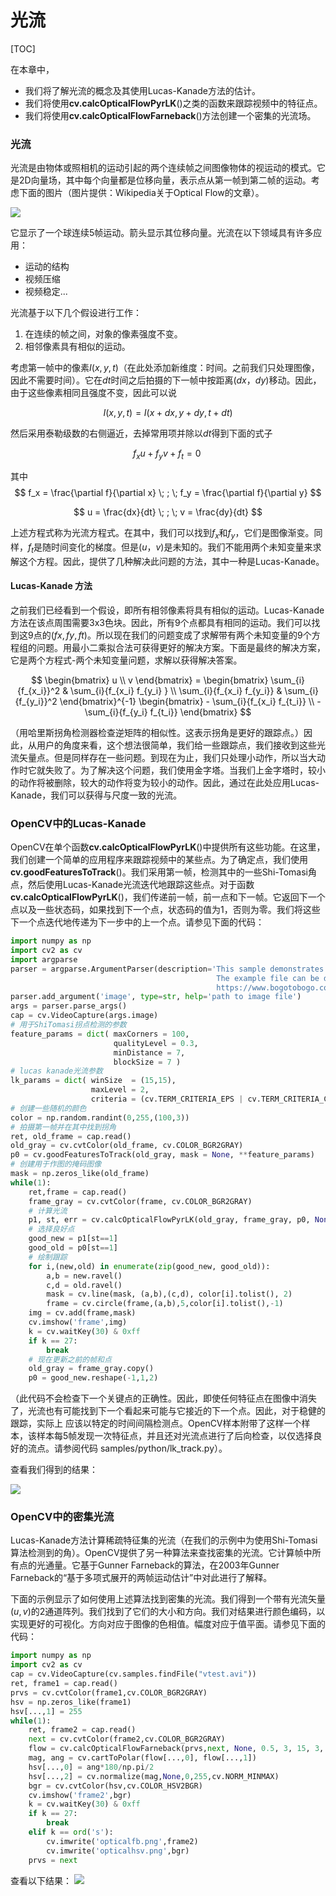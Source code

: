 # 光流

[TOC] 

在本章中，
- 我们将了解光流的概念及其使用Lucas-Kanade方法的估计。
- 我们将使用**cv.calcOpticalFlowPyrLK**()之类的函数来跟踪视频中的特征点。
- 我们将使用**cv.calcOpticalFlowFarneback**()方法创建一个密集的光流场。

### 光流

光流是由物体或照相机的运动引起的两个连续帧之间图像物体的视运动的模式。它是2D向量场，其中每个向量都是位移向量，表示点从第一帧到第二帧的运动。考虑下面的图片（图片提供：Wikipedia关于Optical Flow的文章）。

![](http://qiniu.aihubs.net/optical_flow_basic1.jpg)

它显示了一个球连续5帧运动。箭头显示其位移向量。光流在以下领域具有许多应用：
- 运动的结构
- 视频压缩
- 视频稳定...

光流基于以下几个假设进行工作：
1. 在连续的帧之间，对象的像素强度不变。
2. 相邻像素具有相似的运动。

考虑第一帧中的像素$I(x,y,t)$（在此处添加新维度：时间。之前我们只处理图像，因此不需要时间）。它在$dt$时间之后拍摄的下一帧中按距离$(dx，dy)$移动。因此，由于这些像素相同且强度不变，因此可以说

$$
I(x,y,t) = I(x+dx, y+dy, t+dt)
$$

然后采用泰勒级数的右侧逼近，去掉常用项并除以$dt$得到下面的式子

$$
f_x u + f_y v + f_t = 0 \;
$$

其中
$$
f_x = \frac{\partial f}{\partial x} \; ; \; f_y = \frac{\partial f}{\partial y}
$$

$$
u = \frac{dx}{dt} \; ; \; v = \frac{dy}{dt}
$$

上述方程式称为光流方程式。在其中，我们可以找到$f_x$和$f_y$，它们是图像渐变。同样，$f_t$是随时间变化的梯度。但是$(u，v)$是未知的。我们不能用两个未知变量来求解这个方程。因此，提供了几种解决此问题的方法，其中一种是Lucas-Kanade。

#### Lucas-Kanade 方法

之前我们已经看到一个假设，即所有相邻像素将具有相似的运动。Lucas-Kanade方法在该点周围需要3x3色块。因此，所有9个点都具有相同的运动。我们可以找到这9点的$(fx,fy,ft)$。所以现在我们的问题变成了求解带有两个未知变量的9个方程组的问题。用最小二乘拟合法可获得更好的解决方案。下面是最终的解决方案，它是两个方程式-两个未知变量问题，求解以获得解决答案。

$$
\begin{bmatrix} u \\ v \end{bmatrix} = \begin{bmatrix} \sum_{i}{f_{x_i}}^2 & \sum_{i}{f_{x_i} f_{y_i} } \\ \sum_{i}{f_{x_i} f_{y_i}} & \sum_{i}{f_{y_i}}^2 \end{bmatrix}^{-1} \begin{bmatrix} - \sum_{i}{f_{x_i} f_{t_i}} \\ - \sum_{i}{f_{y_i} f_{t_i}} \end{bmatrix}
$$

（用哈里斯拐角检测器检查逆矩阵的相似性。这表示拐角是更好的跟踪点。）因此，从用户的角度来看，这个想法很简单，我们给一些跟踪点，我们接收到这些光流矢量点。但是同样存在一些问题。到现在为止，我们只处理小动作，所以当大动作时它就失败了。为了解决这个问题，我们使用金字塔。当我们上金字塔时，较小的动作将被删除，较大的动作将变为较小的动作。因此，通过在此处应用Lucas-Kanade，我们可以获得与尺度一致的光流。

### OpenCV中的Lucas-Kanade

OpenCV在单个函数**cv.calcOpticalFlowPyrLK**()中提供所有这些功能。在这里，我们创建一个简单的应用程序来跟踪视频中的某些点。为了确定点，我们使用**cv.goodFeaturesToTrack**()。我们采用第一帧，检测其中的一些Shi-Tomasi角点，然后使用Lucas-Kanade光流迭代地跟踪这些点。对于函数**cv.calcOpticalFlowPyrLK**()，我们传递前一帧，前一点和下一帧。它返回下一个点以及一些状态码，如果找到下一个点，状态码的值为1，否则为零。我们将这些下一个点迭代地传递为下一步中的上一个点。请参见下面的代码：

```python
import numpy as np
import cv2 as cv
import argparse
parser = argparse.ArgumentParser(description='This sample demonstrates Lucas-Kanade Optical Flow calculation. \
                                              The example file can be downloaded from: \
                                              https://www.bogotobogo.com/python/OpenCV_Python/images/mean_shift_tracking/slow_traffic_small.mp4')
parser.add_argument('image', type=str, help='path to image file')
args = parser.parse_args()
cap = cv.VideoCapture(args.image)
# 用于ShiTomasi拐点检测的参数
feature_params = dict( maxCorners = 100,
                       qualityLevel = 0.3,
                       minDistance = 7,
                       blockSize = 7 )
# lucas kanade光流参数
lk_params = dict( winSize  = (15,15),
                  maxLevel = 2,
                  criteria = (cv.TERM_CRITERIA_EPS | cv.TERM_CRITERIA_COUNT, 10, 0.03))
# 创建一些随机的颜色
color = np.random.randint(0,255,(100,3))
# 拍摄第一帧并在其中找到拐角
ret, old_frame = cap.read()
old_gray = cv.cvtColor(old_frame, cv.COLOR_BGR2GRAY)
p0 = cv.goodFeaturesToTrack(old_gray, mask = None, **feature_params)
# 创建用于作图的掩码图像
mask = np.zeros_like(old_frame)
while(1):
    ret,frame = cap.read()
    frame_gray = cv.cvtColor(frame, cv.COLOR_BGR2GRAY)
    # 计算光流
    p1, st, err = cv.calcOpticalFlowPyrLK(old_gray, frame_gray, p0, None, **lk_params)
    # 选择良好点
    good_new = p1[st==1]
    good_old = p0[st==1]
    # 绘制跟踪
    for i,(new,old) in enumerate(zip(good_new, good_old)):
        a,b = new.ravel()
        c,d = old.ravel()
        mask = cv.line(mask, (a,b),(c,d), color[i].tolist(), 2)
        frame = cv.circle(frame,(a,b),5,color[i].tolist(),-1)
    img = cv.add(frame,mask)
    cv.imshow('frame',img)
    k = cv.waitKey(30) & 0xff
    if k == 27:
        break
    # 现在更新之前的帧和点
    old_gray = frame_gray.copy()
    p0 = good_new.reshape(-1,1,2)
```

（此代码不会检查下一个关键点的正确性。因此，即使任何特征点在图像中消失了，光流也有可能找到下一个看起来可能与它接近的下一个点。因此，对于稳健的跟踪，实际上 应该以特定的时间间隔检测点。OpenCV样本附带了这样一个样本，该样本每5帧发现一次特征点，并且还对光流点进行了后向检查，以仅选择良好的流点。请参阅代码 samples/python/lk_track.py）。

查看我们得到的结果：

![](http://qiniu.aihubs.net/opticalflow_lk.jpg)

### OpenCV中的密集光流

Lucas-Kanade方法计算稀疏特征集的光流（在我们的示例中为使用Shi-Tomasi算法检测到的角）。OpenCV提供了另一种算法来查找密集的光流。它计算帧中所有点的光通量。它基于Gunner Farneback的算法，在2003年Gunner Farneback的“基于多项式展开的两帧运动估计”中对此进行了解释。

下面的示例显示了如何使用上述算法找到密集的光流。我们得到一个带有光流矢量$(u,v)$的2通道阵列。我们找到了它们的大小和方向。我们对结果进行颜色编码，以实现更好的可视化。方向对应于图像的色相值。幅度对应于值平面。请参见下面的代码： 

```python
import numpy as np
import cv2 as cv
cap = cv.VideoCapture(cv.samples.findFile("vtest.avi"))
ret, frame1 = cap.read()
prvs = cv.cvtColor(frame1,cv.COLOR_BGR2GRAY)
hsv = np.zeros_like(frame1)
hsv[...,1] = 255
while(1):
    ret, frame2 = cap.read()
    next = cv.cvtColor(frame2,cv.COLOR_BGR2GRAY)
    flow = cv.calcOpticalFlowFarneback(prvs,next, None, 0.5, 3, 15, 3, 5, 1.2, 0)
    mag, ang = cv.cartToPolar(flow[...,0], flow[...,1])
    hsv[...,0] = ang*180/np.pi/2
    hsv[...,2] = cv.normalize(mag,None,0,255,cv.NORM_MINMAX)
    bgr = cv.cvtColor(hsv,cv.COLOR_HSV2BGR)
    cv.imshow('frame2',bgr)
    k = cv.waitKey(30) & 0xff
    if k == 27:
        break
    elif k == ord('s'):
        cv.imwrite('opticalfb.png',frame2)
        cv.imwrite('opticalhsv.png',bgr)
    prvs = next
```

查看以下结果：
![](http://qiniu.aihubs.net/opticalfb.jpg)